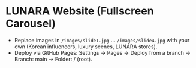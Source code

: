 # LUNARA Website (Fullscreen Carousel)
- Replace images in `/images/slide1.jpg` ... `/images/slide4.jpg` with your own (Korean influencers, luxury scenes, LUNARA stores).
- Deploy via GitHub Pages: Settings → Pages → Deploy from a branch → Branch: main → Folder: / (root).
